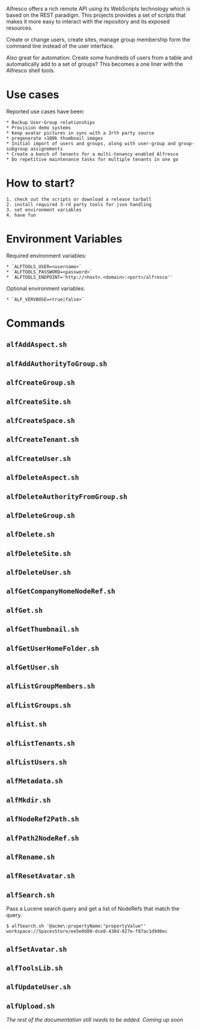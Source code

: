 Alfresco offers a rich remote API using its WebScripts technology which is
based on the REST paradigm. This projects provides a set of scripts that makes
it more easy to interact with the repository and its exposed resources.

Create or change users, create sites, manage group membership form the command
line instead of the user interface.

Also great for automation: Create some hundreds of users from a table and
automatically add to a set of groups? This becomes a one liner with the
Alfresco shell tools.

# Use cases

Reported use cases have been:

    * Backup User-Group relationships
    * Provision demo systems
    * Keep avatar pictures in sync with a 3rth party source
    * pregenerate >100k thumbnail images
    * Initial import of users and groups, along with user-group and group-subgroup assignements
    * Create a bunch of tenants for a multi-tenancy enabled Alfresco
    * Do repetitive maintenance tasks for multiple tenants in one go 

# How to start?

    1. check out the scripts or download a release tarball
    2. install required 3-rd party tools for json handling
    3. set environment variables
    4. have fun

# Environment Variables

Required environment variables:

    * `ALFTOOLS_USER=<username>`
    * `ALFTOOLS_PASSWORD=<password>`
    * `ALFTOOLS_ENDPOINT='http://<host>.<domain>:<port>/alfresco'`

Optional environment variables:

    * `ALF_VERVBOSE=<true|false>`

# Commands

## `alfAddAspect.sh`

## `alfAddAuthorityToGroup.sh`

## `alfCreateGroup.sh`

## `alfCreateSite.sh`

## `alfCreateSpace.sh`

## `alfCreateTenant.sh`

## `alfCreateUser.sh`

## `alfDeleteAspect.sh`

## `alfDeleteAuthorityFromGroup.sh`

## `alfDeleteGroup.sh`

## `alfDelete.sh`

## `alfDeleteSite.sh`

## `alfDeleteUser.sh`

## `alfGetCompanyHomeNodeRef.sh`

## `alfGet.sh`

## `alfGetThumbnail.sh`

## `alfGetUserHomeFolder.sh`

## `alfGetUser.sh`

## `alfListGroupMembers.sh`

## `alfListGroups.sh`

## `alfList.sh`

## `alfListTenants.sh`

## `alfListUsers.sh`

## `alfMetadata.sh`

## `alfMkdir.sh`

## `alfNodeRef2Path.sh`

## `alfPath2NodeRef.sh`

## `alfRename.sh`

## `alfResetAvatar.sh`

## `alfSearch.sh`

Pass a Lucene search query and get a list of NodeRefs that match the query.

```shell
$ alfSearch.sh '@acme\:propertyName:"propertyValue"'
workspace://SpacesStore/ee5e0d80-dce8-438d-827e-f87ac1d9d0ec
```

## `alfSetAvatar.sh`

## `alfToolsLib.sh`

## `alfUpdateUser.sh`

## `alfUpload.sh`







*The rest of the documentation still needs to be added. Coming up soon*
